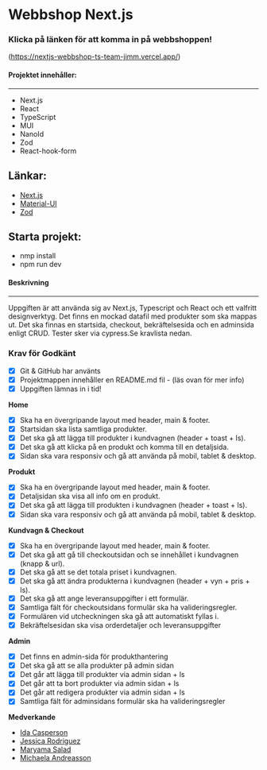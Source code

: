 # Webbshop Next.js

### Klicka på länken för att komma in på webbshoppen!
(https://nextjs-webbshop-ts-team-jimm.vercel.app/)

#### Projektet innehåller:

---

- Next.js
- React
- TypeScript
- MUI
- NanoId
- Zod
- React-hook-form

## Länkar:

- [Next.js](https://nextjs.org/)
- [Material-UI](https://mui.com/)
- [Zod](https://zod.dev/)

## Starta projekt:

- nmp install
- npm run dev

#### Beskrivning

---

Uppgiften är att använda sig av Next.js, Typescript och React och ett valfritt designverktyg. Det finns en mockad datafil med produkter som ska mappas ut. Det ska finnas en startsida, checkout, bekräftelsesida och en adminsida enligt CRUD. Tester sker via cypress.Se kravlista nedan.

### Krav för Godkänt

- [x] Git & GitHub har använts
- [x] Projektmappen innehåller en README.md fil - (läs ovan för mer info)
- [x] Uppgiften lämnas in i tid!

**Home**

- [x] Ska ha en övergripande layout med header, main & footer.
- [x] Startsidan ska lista samtliga produkter.
- [x] Det ska gå att lägga till produkter i kundvagnen (header + toast + ls).
- [x] Det ska gå att klicka på en produkt och komma till en detaljsida.
- [x] Sidan ska vara responsiv och gå att använda på mobil, tablet & desktop.

**Produkt**

- [x] Ska ha en övergripande layout med header, main & footer.
- [x] Detaljsidan ska visa all info om en produkt.
- [x] Det ska gå att lägga till produkten i kundvagnen (header + toast + ls).
- [x] Sidan ska vara responsiv och gå att använda på mobil, tablet & desktop.

**Kundvagn & Checkout**

- [x] Ska ha en övergripande layout med header, main & footer.
- [x] Det ska gå att gå till checkoutsidan och se innehållet i kundvagnen (knapp & url).
- [x] Det ska gå att se det totala priset i kundvagnen.
- [x] Det ska gå att ändra produkterna i kundvagnen (header + vyn + pris + ls).
- [x] Det ska gå att ange leveransuppgifter i ett formulär.
- [x] Samtliga fält för checkoutsidans formulär ska ha valideringsregler.
- [x] Formulären vid utcheckningen ska gå att automatiskt fyllas i.
- [x] Bekräftelsesidan ska visa orderdetaljer och leveransuppgifter

**Admin**

- [x] Det finns en admin-sida för produkthantering
- [x] Det ska gå att se alla produkter på admin sidan
- [x] Det går att lägga till produkter via admin sidan + ls
- [x] Det går att ta bort produkter via admin sidan + ls
- [x] Det går att redigera produkter via admin sidan + ls
- [x] Samtliga fält för adminsidans formulär ska ha valideringsregler

**Medverkande**

- [Ida Casperson](https://github.com/iiddaa96)
- [Jessica Rodriguez](https://github.com/iiddaa96)
- [Maryama Salad](https://github.com/Maryamakeyf)
- [Michaela Andreasson](https://github.com/Navaas)
